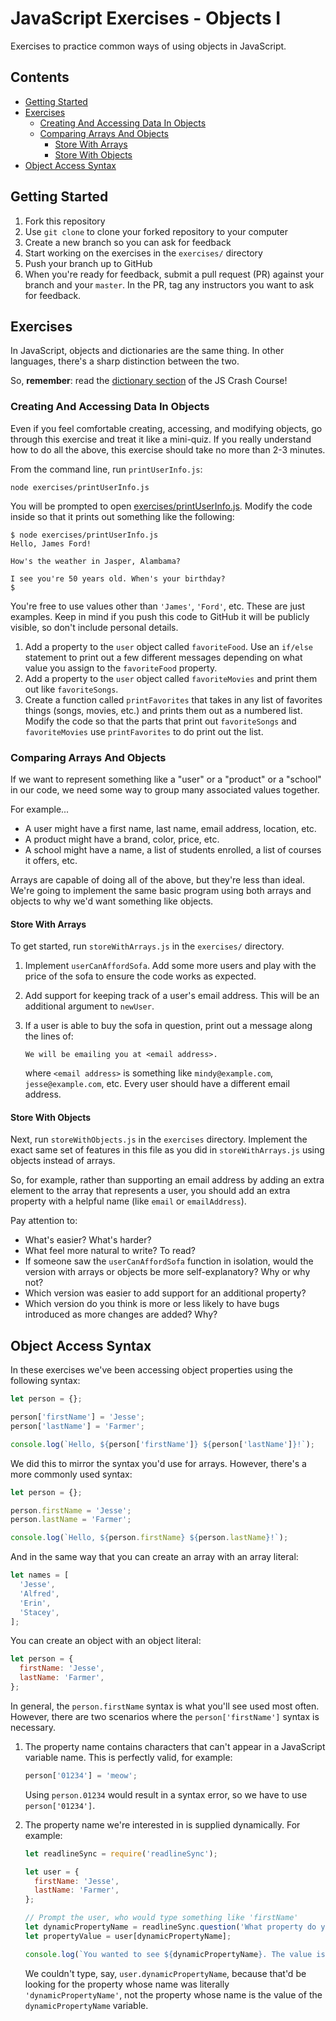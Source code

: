 # JavaScript Exercises - Objects I

Exercises to practice common ways of using objects in JavaScript.

## Contents <!-- omit in toc -->

- [Getting Started](#getting-started)
- [Exercises](#exercises)
  - [Creating And Accessing Data In Objects](#creating-and-accessing-data-in-objects)
  - [Comparing Arrays And Objects](#comparing-arrays-and-objects)
    - [Store With Arrays](#store-with-arrays)
    - [Store With Objects](#store-with-objects)
- [Object Access Syntax](#object-access-syntax)

## Getting Started

1. Fork this repository
1. Use `git clone` to clone your forked repository to your computer
1. Create a new branch so you can ask for feedback
1. Start working on the exercises in the `exercises/` directory
1. Push your branch up to GitHub
1. When you're ready for feedback, submit a pull request (PR) against your branch and your `master`. In the PR, tag any instructors you want to ask for feedback.

## Exercises

In JavaScript, objects and dictionaries are the same thing. In other languages, there's a sharp distinction between the two.

So, **remember**: read the [dictionary section][intro-js-dictionaries] of the JS Crash Course!

### Creating And Accessing Data In Objects

Even if you feel comfortable creating, accessing, and modifying objects, go through this exercise and treat it like a mini-quiz. If you really understand how to do all the above, this exercise should take no more than 2-3 minutes.

From the command line, run `printUserInfo.js`:

```console
node exercises/printUserInfo.js
```

You will be prompted to open [exercises/printUserInfo.js](exercises/printUserInfo.js). Modify the code inside so that it prints out something like the following:

```console
$ node exercises/printUserInfo.js
Hello, James Ford!

How's the weather in Jasper, Alambama?

I see you're 50 years old. When's your birthday?
$
```

You're free to use values other than `'James'`, `'Ford'`, etc. These are just examples. Keep in mind if you push this code to GitHub it will be publicly visible, so don't include personal details.

1. Add a property to the `user` object called `favoriteFood`. Use an `if/else` statement to print out a few different messages depending on what value you assign to the `favoriteFood` property.
1. Add a property to the `user` object called `favoriteMovies` and print them out like `favoriteSongs`.
1. Create a function called `printFavorites` that takes in any list of favorites things (songs, movies, etc.) and prints them out as a numbered list. Modify the code so that the parts that print out `favoriteSongs` and `favoriteMovies` use `printFavorites` to do print out the list.

### Comparing Arrays And Objects

If we want to represent something like a "user" or a "product" or a "school" in our code, we need some way to group many associated values together.

For example...

- A user might have a first name, last name, email address, location, etc.
- A product might have a brand, color, price, etc.
- A school might have a name, a list of students enrolled, a list of courses it offers, etc.

Arrays are capable of doing all of the above, but they're less than ideal. We're going to implement the same basic program using both arrays and objects to why we'd want something like objects.

#### Store With Arrays

To get started, run `storeWithArrays.js` in the `exercises/` directory.

1. Implement `userCanAffordSofa`. Add some more users and play with the price of the sofa to ensure the code works as expected.
1. Add support for keeping track of a user's email address. This will be an additional argument to `newUser`.
1. If a user is able to buy the sofa in question, print out a message along the lines of:

   ```text
   We will be emailing you at <email address>.
   ```

   where `<email address>` is something like `mindy@example.com`, `jesse@example.com`, etc. Every user should have a different email address.

#### Store With Objects

Next, run `storeWithObjects.js` in the `exercises` directory. Implement the exact same set of features in this file as you did in `storeWithArrays.js` using objects instead of arrays.

So, for example, rather than supporting an email address by adding an extra element to the array that represents a user, you should add an extra property with a helpful name (like `email` or `emailAddress`).

Pay attention to:

- What's easier? What's harder?
- What feel more natural to write? To read?
- If someone saw the `userCanAffordSofa` function in isolation, would the version with arrays or objects be more self-explanatory? Why or why not?
- Which version was easier to add support for an additional property?
- Which version do you think is more or less likely to have bugs introduced as more changes are added? Why?

## Object Access Syntax

In these exercises we've been accessing object properties using the following syntax:

```javascript
let person = {};

person['firstName'] = 'Jesse';
person['lastName'] = 'Farmer';

console.log(`Hello, ${person['firstName']} ${person['lastName']}!`);
```

We did this to mirror the syntax you'd use for arrays. However, there's a more commonly used syntax:

```javascript
let person = {};

person.firstName = 'Jesse';
person.lastName = 'Farmer';

console.log(`Hello, ${person.firstName} ${person.lastName}!`);
```

And in the same way that you can create an array with an array literal:

```javascript
let names = [
  'Jesse',
  'Alfred',
  'Erin',
  'Stacey',
];
```

You can create an object with an object literal:

```javascript
let person = {
  firstName: 'Jesse',
  lastName: 'Farmer',
};
```

In general, the `person.firstName` syntax is what you'll see used most often. However, there are two scenarios where the `person['firstName']` syntax is necessary.

1. The property name contains characters that can't appear in a JavaScript variable name. This is perfectly valid, for example:

   ```javascript
   person['01234'] = 'meow';
   ```

   Using `person.01234` would result in a syntax error, so we have to use `person['01234']`.
2. The property name we're interested in is supplied dynamically. For example:

   ```javascript
   let readlineSync = require('readlineSync');

   let user = {
     firstName: 'Jesse',
     lastName: 'Farmer',
   };

   // Prompt the user, who would type something like 'firstName'
   let dynamicPropertyName = readlineSync.question('What property do you want to see? ');
   let propertyValue = user[dynamicPropertyName];

   console.log(`You wanted to see ${dynamicPropertyName}. The value is ${propertyValue}.`);
   ```

   We couldn't type, say, `user.dynamicPropertyName`, because that'd be looking for the property whose name was literally `'dynamicPropertyName'`, not the property whose name is the value of the `dynamicPropertyName` variable.

[intro-js-dictionaries]: https://github.com/jfarmer/intro-javascript/blob/master/Collections/Dictionaries.md
